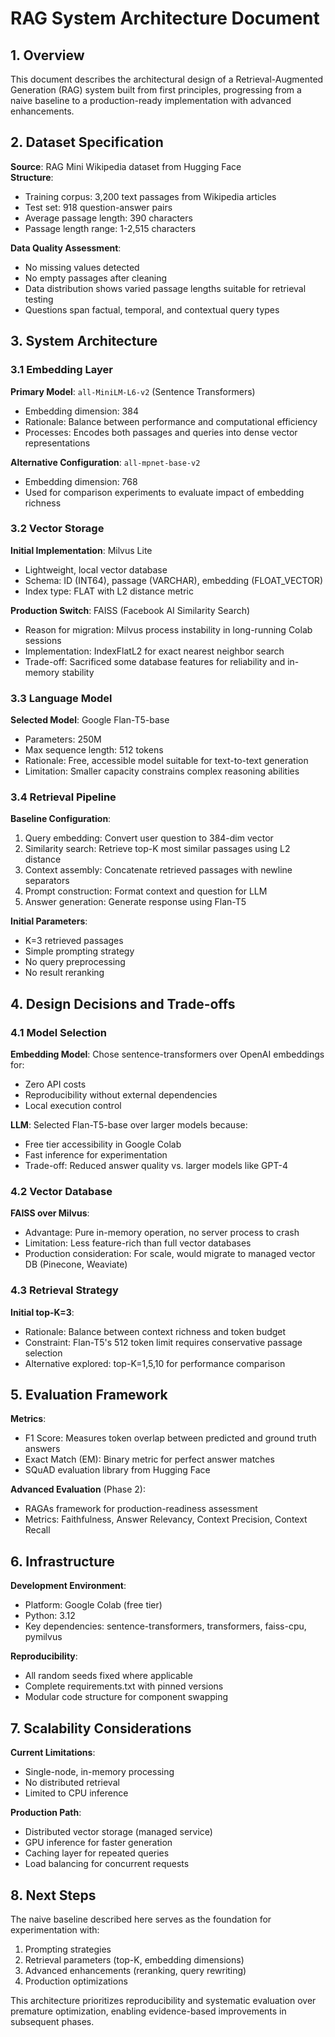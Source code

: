 # RAG System Architecture Document

## 1. Overview

This document describes the architectural design of a Retrieval-Augmented Generation (RAG) system built from first principles, progressing from a naive baseline to a production-ready implementation with advanced enhancements.

## 2. Dataset Specification

**Source**: RAG Mini Wikipedia dataset from Hugging Face  
**Structure**:
- Training corpus: 3,200 text passages from Wikipedia articles
- Test set: 918 question-answer pairs
- Average passage length: 390 characters
- Passage length range: 1-2,515 characters

**Data Quality Assessment**:
- No missing values detected
- No empty passages after cleaning
- Data distribution shows varied passage lengths suitable for retrieval testing
- Questions span factual, temporal, and contextual query types

## 3. System Architecture

### 3.1 Embedding Layer

**Primary Model**: `all-MiniLM-L6-v2` (Sentence Transformers)
- Embedding dimension: 384
- Rationale: Balance between performance and computational efficiency
- Processes: Encodes both passages and queries into dense vector representations

**Alternative Configuration**: `all-mpnet-base-v2`
- Embedding dimension: 768
- Used for comparison experiments to evaluate impact of embedding richness

### 3.2 Vector Storage

**Initial Implementation**: Milvus Lite
- Lightweight, local vector database
- Schema: ID (INT64), passage (VARCHAR), embedding (FLOAT_VECTOR)
- Index type: FLAT with L2 distance metric

**Production Switch**: FAISS (Facebook AI Similarity Search)
- Reason for migration: Milvus process instability in long-running Colab sessions
- Implementation: IndexFlatL2 for exact nearest neighbor search
- Trade-off: Sacrificed some database features for reliability and in-memory stability

### 3.3 Language Model

**Selected Model**: Google Flan-T5-base
- Parameters: 250M
- Max sequence length: 512 tokens
- Rationale: Free, accessible model suitable for text-to-text generation
- Limitation: Smaller capacity constrains complex reasoning abilities

### 3.4 Retrieval Pipeline

**Baseline Configuration**:
1. Query embedding: Convert user question to 384-dim vector
2. Similarity search: Retrieve top-K most similar passages using L2 distance
3. Context assembly: Concatenate retrieved passages with newline separators
4. Prompt construction: Format context and question for LLM
5. Answer generation: Generate response using Flan-T5

**Initial Parameters**:
- K=3 retrieved passages
- Simple prompting strategy
- No query preprocessing
- No result reranking

## 4. Design Decisions and Trade-offs

### 4.1 Model Selection

**Embedding Model**: Chose sentence-transformers over OpenAI embeddings for:
- Zero API costs
- Reproducibility without external dependencies
- Local execution control

**LLM**: Selected Flan-T5-base over larger models because:
- Free tier accessibility in Google Colab
- Fast inference for experimentation
- Trade-off: Reduced answer quality vs. larger models like GPT-4

### 4.2 Vector Database

**FAISS over Milvus**:
- Advantage: Pure in-memory operation, no server process to crash
- Limitation: Less feature-rich than full vector databases
- Production consideration: For scale, would migrate to managed vector DB (Pinecone, Weaviate)

### 4.3 Retrieval Strategy

**Initial top-K=3**:
- Rationale: Balance between context richness and token budget
- Constraint: Flan-T5's 512 token limit requires conservative passage selection
- Alternative explored: top-K=1,5,10 for performance comparison

## 5. Evaluation Framework

**Metrics**:
- F1 Score: Measures token overlap between predicted and ground truth answers
- Exact Match (EM): Binary metric for perfect answer matches
- SQuAD evaluation library from Hugging Face

**Advanced Evaluation** (Phase 2):
- RAGAs framework for production-readiness assessment
- Metrics: Faithfulness, Answer Relevancy, Context Precision, Context Recall

## 6. Infrastructure

**Development Environment**:
- Platform: Google Colab (free tier)
- Python: 3.12
- Key dependencies: sentence-transformers, transformers, faiss-cpu, pymilvus

**Reproducibility**:
- All random seeds fixed where applicable
- Complete requirements.txt with pinned versions
- Modular code structure for component swapping

## 7. Scalability Considerations

**Current Limitations**:
- Single-node, in-memory processing
- No distributed retrieval
- Limited to CPU inference

**Production Path**:
- Distributed vector storage (managed service)
- GPU inference for faster generation
- Caching layer for repeated queries
- Load balancing for concurrent requests

## 8. Next Steps

The naive baseline described here serves as the foundation for experimentation with:
1. Prompting strategies
2. Retrieval parameters (top-K, embedding dimensions)
3. Advanced enhancements (reranking, query rewriting)
4. Production optimizations

This architecture prioritizes reproducibility and systematic evaluation over premature optimization, enabling evidence-based improvements in subsequent phases.
